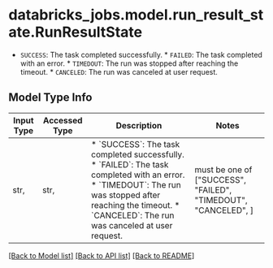 # databricks_jobs.model.run_result_state.RunResultState

* `SUCCESS`: The task completed successfully. * `FAILED`: The task completed with an error. * `TIMEDOUT`: The run was stopped after reaching the timeout. * `CANCELED`: The run was canceled at user request.

## Model Type Info
Input Type | Accessed Type | Description | Notes
------------ | ------------- | ------------- | -------------
str,  | str,  | * &#x60;SUCCESS&#x60;: The task completed successfully. * &#x60;FAILED&#x60;: The task completed with an error. * &#x60;TIMEDOUT&#x60;: The run was stopped after reaching the timeout. * &#x60;CANCELED&#x60;: The run was canceled at user request. | must be one of ["SUCCESS", "FAILED", "TIMEDOUT", "CANCELED", ] 

[[Back to Model list]](../../README.md#documentation-for-models) [[Back to API list]](../../README.md#documentation-for-api-endpoints) [[Back to README]](../../README.md)

